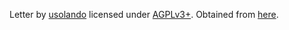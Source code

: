 Letter by [usolando](https://lichess.org/@/usolando) licensed under [AGPLv3+](https://www.gnu.org/licenses/agpl-3.0.txt).
Obtained from [here](https://github.com/ornicar/lila/tree/master/public/piece).
